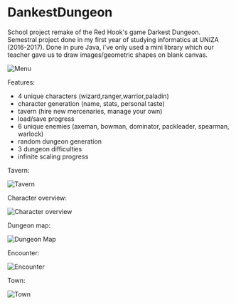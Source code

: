 # DankestDungeon

School project remake of the Red Hook's game Darkest Dungeon.
Semestral project done in my first year of studying informatics at UNIZA (2016-2017).
Done in pure Java, i've only used a mini library which our teacher gave us to draw images/geometric shapes on blank canvas.

![Menu](https://i.gyazo.com/af437866c6282bf0240ad03b32ef9c8a.png)

Features:

* 4 unique characters (wizard,ranger,warrior,paladin)
* character generation (name, stats, personal taste)
* tavern (hire new mercenaries, manage your own)
* load/save progress
* 6 unique enemies (axeman, bowman, dominator, packleader, spearman, warlock)
* random dungeon generation 
* 3 dungeon difficulties
* infinite scaling progress 

Tavern:

![Tavern](https://i.gyazo.com/bd0dcdcb0894c54e8e48584117018526.png)

Character overview:

![Character overview](https://i.gyazo.com/1f0e2244bcc4cc1750a34b2dcbf0c10e.png)

Dungeon map:

![Dungeon Map](https://i.gyazo.com/36a02dc3598160de319b8c22f6004e87.png)

Encounter:

![Encounter](https://i.gyazo.com/40d23a7e54fc945da74c7b7f32635300.png)

Town:

![Town](
https://i.gyazo.com/43b21daf60ddeb91eaa23ff5b452e1cb.png)
